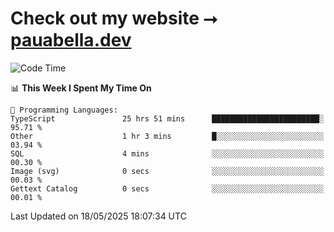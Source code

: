 # Check out my website ⭢ [pauabella.dev](https://pauabella.dev)

<!--START_SECTION:waka-->
![Code Time](http://img.shields.io/badge/Code%20Time-4%2C438%20hrs%2053%20mins-blue)

📊 **This Week I Spent My Time On** 

```text
💬 Programming Languages: 
TypeScript               25 hrs 51 mins      ████████████████████████░   95.71 % 
Other                    1 hr 3 mins         █░░░░░░░░░░░░░░░░░░░░░░░░   03.94 % 
SQL                      4 mins              ░░░░░░░░░░░░░░░░░░░░░░░░░   00.30 % 
Image (svg)              0 secs              ░░░░░░░░░░░░░░░░░░░░░░░░░   00.03 % 
Gettext Catalog          0 secs              ░░░░░░░░░░░░░░░░░░░░░░░░░   00.01 % 
```


 Last Updated on 18/05/2025 18:07:34 UTC
<!--END_SECTION:waka-->
